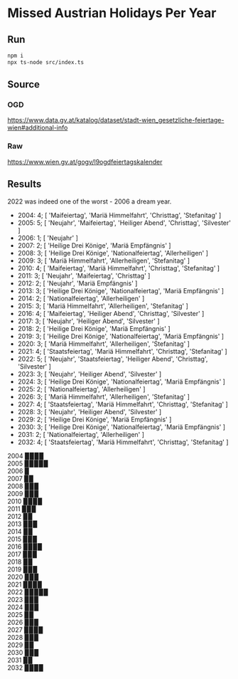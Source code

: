 # Missed Austrian Holidays Per Year

## Run

```bash
npm i
npx ts-node src/index.ts
```

## Source

### OGD

<https://www.data.gv.at/katalog/dataset/stadt-wien_gesetzliche-feiertage-wien#additional-info>

### Raw

<https://www.wien.gv.at/gogv/l9ogdfeiertagskalender>

## Results

2022 was indeed one of the worst - 2006 a dream year.

* 2004: 4; [ 'Maifeiertag', 'Mariä Himmelfahrt', 'Christtag', 'Stefanitag' ]
* 2005: 5; [ 'Neujahr', 'Maifeiertag', 'Heiliger Abend', 'Christtag', 'Silvester' ]
* 2006: 1; [ 'Neujahr' ]
* 2007: 2; [ 'Heilige Drei Könige', 'Mariä Empfängnis' ]
* 2008: 3; [ 'Heilige Drei Könige', 'Nationalfeiertag', 'Allerheiligen' ]
* 2009: 3; [ 'Mariä Himmelfahrt', 'Allerheiligen', 'Stefanitag' ]
* 2010: 4; [ 'Maifeiertag', 'Mariä Himmelfahrt', 'Christtag', 'Stefanitag' ]
* 2011: 3; [ 'Neujahr', 'Maifeiertag', 'Christtag' ]
* 2012: 2; [ 'Neujahr', 'Mariä Empfängnis' ]
* 2013: 3; [ 'Heilige Drei Könige', 'Nationalfeiertag', 'Mariä Empfängnis' ]
* 2014: 2; [ 'Nationalfeiertag', 'Allerheiligen' ]
* 2015: 3; [ 'Mariä Himmelfahrt', 'Allerheiligen', 'Stefanitag' ]
* 2016: 4; [ 'Maifeiertag', 'Heiliger Abend', 'Christtag', 'Silvester' ]
* 2017: 3; [ 'Neujahr', 'Heiliger Abend', 'Silvester' ]
* 2018: 2; [ 'Heilige Drei Könige', 'Mariä Empfängnis' ]
* 2019: 3; [ 'Heilige Drei Könige', 'Nationalfeiertag', 'Mariä Empfängnis' ]
* 2020: 3; [ 'Mariä Himmelfahrt', 'Allerheiligen', 'Stefanitag' ]
* 2021: 4; [ 'Staatsfeiertag', 'Mariä Himmelfahrt', 'Christtag', 'Stefanitag' ]
* 2022: 5; [ 'Neujahr', 'Staatsfeiertag', 'Heiliger Abend', 'Christtag', 'Silvester' ]
* 2023: 3; [ 'Neujahr', 'Heiliger Abend', 'Silvester' ]
* 2024: 3; [ 'Heilige Drei Könige', 'Nationalfeiertag', 'Mariä Empfängnis' ]
* 2025: 2; [ 'Nationalfeiertag', 'Allerheiligen' ]
* 2026: 3; [ 'Mariä Himmelfahrt', 'Allerheiligen', 'Stefanitag' ]
* 2027: 4; [ 'Staatsfeiertag', 'Mariä Himmelfahrt', 'Christtag', 'Stefanitag' ]
* 2028: 3; [ 'Neujahr', 'Heiliger Abend', 'Silvester' ]
* 2029: 2; [ 'Heilige Drei Könige', 'Mariä Empfängnis' ]
* 2030: 3; [ 'Heilige Drei Könige', 'Nationalfeiertag', 'Mariä Empfängnis' ]
* 2031: 2; [ 'Nationalfeiertag', 'Allerheiligen' ]
* 2032: 4; [ 'Staatsfeiertag', 'Mariä Himmelfahrt', 'Christtag', 'Stefanitag' ]

2004 ▉▉▉▉  
2005 ▉▉▉▉▉  
2006 ▉  
2007 ▉▉  
2008 ▉▉▉  
2009 ▉▉▉  
2010 ▉▉▉▉  
2011 ▉▉▉  
2012 ▉▉  
2013 ▉▉▉  
2014 ▉▉  
2015 ▉▉▉  
2016 ▉▉▉▉  
2017 ▉▉▉  
2018 ▉▉  
2019 ▉▉▉  
2020 ▉▉▉  
2021 ▉▉▉▉  
2022 ▉▉▉▉▉  
2023 ▉▉▉  
2024 ▉▉▉  
2025 ▉▉  
2026 ▉▉▉  
2027 ▉▉▉▉  
2028 ▉▉▉  
2029 ▉▉  
2030 ▉▉▉  
2031 ▉▉  
2032 ▉▉▉▉  
